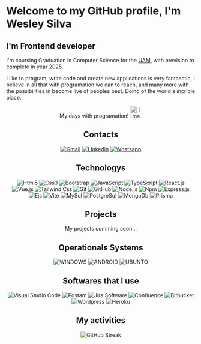 #  Welcome to my GitHub profile, I'm Wesley Silva

##  I'm Frontend developer

I'm coursing Graduation in Computer Science for the [UAM](https://portal.anhembi.br/ 'Go to Website'), with prevision to complete in year 2025.

I like to program, write code and create new applications is very fantasctic, I believe in all that with programation we can to reach, and many more with the possibilities in become live of peoples best. Doing of the world a incrible place.
<center> My days with programation! <img src="https://raw.githubusercontent.com/TheDudeThatCode/TheDudeThatCode/master/Assets/Earth.gif" alt="Image not found" width="32">

## Contacts 

[![Gmail](https://img.shields.io/badge/-Gmail-ff0000?style=for-the-badge&labelColor=ff0000&logo=gmail&logoColor=white)](mailto:wesleysilv23@gmail.com 'Go to Gmail')
[![Linkedin](https://img.shields.io/badge/-Linkedin-0e76a8?style=for-the-badge&labelColor=0e76a8&logo=linkedin&logoColor=white)](https://linkedin.com/in/wesleysilv 'Go to LinkedIn')
[![Whatsapp](https://img.shields.io/badge/-Whatsapp-25D366?style=for-the-badge&labelColor=25D366&logo=whatsapp&logoColor=white)](https://api.whatsapp.com/send?phone=+5534992540828&text=Olá%20Wesley,%20estou%20entrando%20em%20contato%20com%20você%20para%20saber%20sobre%20o%20seu%20trabalho%20como%20Desenvolvedor 'Go to Whatsapp')

## Technologys

![Html5](https://img.icons8.com/?size=60&id=20909&format=png&color=000000)
![Css3](https://img.icons8.com/?size=60&id=21278&format=png&color=000000)
![Bootstrap](https://img.icons8.com/?size=60&id=PndQWK6M1Hjo&format=png&color=000000)
![JavaScript](https://img.icons8.com/?size=60&id=108784&format=png&color=000000)
![TypeScript](https://img.icons8.com/?size=60&id=uJM6fQYqDaZK&format=png&color=000000)
![React.js](https://img.icons8.com/?size=60&id=bzf0DqjXFHIW&format=png&color=000000)
![Vue.js](https://img.icons8.com/?size=60&id=BUnExfsRs3CW&format=png&color=000000)
![Tailwind Css](https://img.icons8.com/?size=60&id=4PiNHtUJVbLs&format=png&color=000000)
![Git](https://img.icons8.com/?size=60&id=8verEw3iUvx0&format=png&color=000000)
![GitHub](https://img.icons8.com/?size=60&id=3tC9EQumUAuq&format=png&color=FF0000)
![Node.js](https://img.icons8.com/?size=60&id=hsPbhkOH4FMe&format=png&color=000000)
![Npm](https://img.icons8.com/?size=60&id=24895&format=png&color=000000)
![Express.js](https://img.icons8.com/?size=60&id=kg46nzoJrmTR&format=png&color=C0C0C0)
![Ejs](https://img.icons8.com/?size=60&id=Pxe6MGswB8pX&format=png&color=000000)
![Vite](https://img.icons8.com/?size=60&id=dJjTWMogzFzg&format=png&color=000000)
![MySql](https://img.icons8.com/?size=60&id=9nLaR5KFGjN0&format=png&color=000000)
![PostgreSql](https://img.icons8.com/?size=60&id=38561&format=png&color=000000)
![MongoDb](https://img.icons8.com/?size=60&id=bosfpvRzNOG8&format=png&color=000000)
![Prisma](https://img.icons8.com/?size=60&id=aqb9SdV9P8oC&format=png&color=C0C0C0)

## Projects

My projects comming soon...

## Operationals Systems 

![WINDOWS](https://img.shields.io/badge/Windows-0078D6?style=for-the-badge&logo=windows&logoColor=white)
![ANDROID](https://img.shields.io/badge/Android-3DDC84?style=for-the-badge&logo=android&logoColor=white)
![UBUNTO](https://img.shields.io/badge/Ubuntu-E95420?style=for-the-badge&logo=ubuntu&logoColor=white)

## Softwares that I use 

![Visual Studio Code](https://img.icons8.com/?size=50&id=9OGIyU8hrxW5&format=png&color=000000)
![Postam](https://img.icons8.com/?size=50&id=IoYmHUxgvrFB&format=png&color=000000)
![Jira Software](https://img.icons8.com/?size=50&id=oROcPah5ues6&format=png&color=000000)
![Confluence](https://img.icons8.com/?size=50&id=h8EoAfgRDYLo&format=png&color=000000)
![Bitbucket](https://img.icons8.com/?size=50&id=x2g9nPCwQPOn&format=png&color=000000)
![Wordpress](https://img.icons8.com/?size=50&id=13664&format=png&color=000000)
![Heroku](https://img.icons8.com/?size=50&id=31085&format=png&color=000000)


## My activities 

![GitHub Streak](http://github-readme-streak-stats.herokuapp.com?user=wesley-silv&theme=elegant&hide_border=true&background=1E538F)







